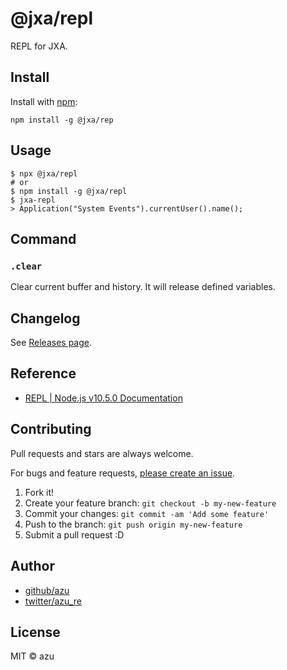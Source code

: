 # @jxa/repl

REPL for JXA.

## Install

Install with [npm](https://www.npmjs.com/):

    npm install -g @jxa/rep

## Usage

    $ npx @jxa/repl
    # or
    $ npm install -g @jxa/repl
    $ jxa-repl
    > Application("System Events").currentUser().name();

## Command

### `.clear`

Clear current buffer and history.
It will release defined variables.
 
## Changelog

See [Releases page](https://github.com/JXA-userland/JXA/releases).

## Reference

- [REPL | Node.js v10.5.0 Documentation](https://nodejs.org/api/repl.html)

## Contributing

Pull requests and stars are always welcome.

For bugs and feature requests, [please create an issue](https://github.com/JXA-userland/JXA/issues).

1. Fork it!
2. Create your feature branch: `git checkout -b my-new-feature`
3. Commit your changes: `git commit -am 'Add some feature'`
4. Push to the branch: `git push origin my-new-feature`
5. Submit a pull request :D

## Author

- [github/azu](https://github.com/azu)
- [twitter/azu_re](https://twitter.com/azu_re)

## License

MIT © azu
